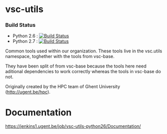 # vsc-utils

### Build Status
- Python 2.6 : [![Build Status](https://jenkins1.ugent.be/job/vsc-utils-python26/badge/icon)](https://jenkins1.ugent.be/job/vsc-utils-python26/)
- Python 2.7 : [![Build Status](https://jenkins1.ugent.be/job/vsc-utils-python27/badge/icon)](https://jenkins1.ugent.be/job/vsc-utils-python27/)

Common tools used within our organization.
These tools live in the vsc.utils namespace, toghether with the tools from
vsc-base.

They have been split of from vsc-base because the tools here need aditional dependencies to work correctly whereas the tools in vsc-base do not.

Originally created by the HPC team of Ghent University (http://ugent.be/hpc).

# Documentation
https://jenkins1.ugent.be/job/vsc-utils-python26/Documentation/

